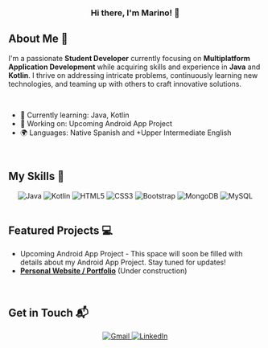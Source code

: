 <div align="center">
  <h3>Hi there, I'm Marino! 👋</h3>
</div>



## About Me 🚀

I'm a passionate **Student Developer** currently focusing on **Multiplatform Application Development** while acquiring skills and experience in **Java** and **Kotlin**. I thrive on addressing intricate problems, continuously learning new technologies, and teaming up with others to craft innovative solutions.

<br>

- 🌱 Currently learning: Java, Kotlin
- 🔭 Working on: Upcoming Android App Project
- 🌍 Languages: Native Spanish and +Upper Intermediate English

<br>

## My Skills 🧠

<div align="center">
  <img src="https://img.shields.io/badge/Java-007396?style=for-the-badge&logo=java&logoColor=white" alt="Java" />
  <img src="https://img.shields.io/badge/Kotlin-B125EA?style=for-the-badge&logo=kotlin&logoColor=white" alt="Kotlin" />
  <img src="https://img.shields.io/badge/HTML5-E34F26?style=for-the-badge&logo=html5&logoColor=white" alt="HTML5" />
  <img src="https://img.shields.io/badge/CSS3-1572B6?style=for-the-badge&logo=css3&logoColor=white" alt="CSS3" />
  <img src="https://img.shields.io/badge/Bootstrap-563D7C?style=for-the-badge&logo=bootstrap&logoColor=white" alt="Bootstrap" />
  <img src="https://img.shields.io/badge/MongoDB-4EA94B?style=for-the-badge&logo=mongodb&logoColor=white" alt="MongoDB" />
  <img src="https://img.shields.io/badge/MySQL-005C84?style=for-the-badge&logo=mysql&logoColor=white" alt="MySQL" />
</div>

<br>

## Featured Projects 💻

- Upcoming Android App Project - This space will soon be filled with details about my Android App Project. Stay tuned for updates!
- **[Personal Website / Portfolio](https://shkprojects.github.io/portfolio/)** (Under construction)


<br>

## Get in Touch 📬

<div align="center">
    <a href="mailto:marinolb92@gmail.com">
        <img src="https://img.shields.io/badge/marinolb92@gmail.com-D14836?style=for-the-badge&logo=gmail&logoColor=white" alt="Gmail" />
    </a>
    <a href="https://www.linkedin.com/in/marinolb/" target="_blank">
        <img src="https://img.shields.io/badge/LinkedIn-0077B5?style=for-the-badge&logo=linkedin&logoColor=white" alt="LinkedIn" />
    </a>
</div>
